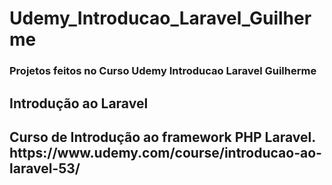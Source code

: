 # Udemy_Introducao_Laravel_Guilherme
<h3>Projetos feitos no Curso Udemy Introducao Laravel Guilherme</h3> 
<h2>Introdução ao Laravel <h2>
Curso de Introdução ao framework PHP Laravel.<br> https://www.udemy.com/course/introducao-ao-laravel-53/
